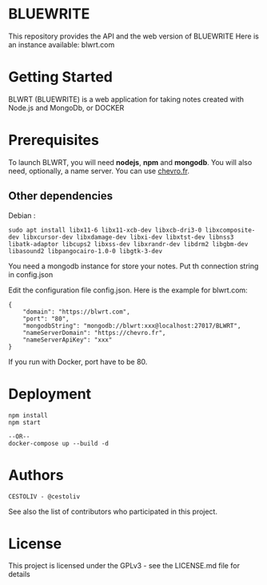 # BLUEWRITE

This repository provides the API and the web version of BLUEWRITE
Here is an instance available: blwrt.com

# Getting Started

BLWRT (BLUEWRITE) is a web application for taking notes created with Node.js and MongoDb, or DOCKER

# Prerequisites

To launch BLWRT, you will need **nodejs**, **npm** and **mongodb**. You will also need, optionally, a name server. You can use [chevro.fr](https://chevro.fr).

## Other dependencies
Debian :

    sudo apt install libx11-6 libx11-xcb-dev libxcb-dri3-0 libxcomposite-dev libxcursor-dev libxdamage-dev libxi-dev libxtst-dev libnss3 libatk-adaptor libcups2 libxss-dev libxrandr-dev libdrm2 libgbm-dev libasound2 libpangocairo-1.0-0 libgtk-3-dev

You need a mongodb instance for store your notes. Put th connection string in config.json

Edit the configuration file config.json. Here is the example for blwrt.com:

    {
        "domain": "https://blwrt.com",
        "port": "80",
        "mongodbString": "mongodb://blwrt:xxx@localhost:27017/BLWRT",
        "nameServerDomain": "https://chevro.fr",
        "nameServerApiKey": "xxx"
    }

If you run with Docker, port have to be 80.

# Deployment
    npm install
    npm start

    --OR--
    docker-compose up --build -d

# Authors

    CESTOLIV - @cestoliv

See also the list of contributors who participated in this project.

# License

This project is licensed under the GPLv3 - see the LICENSE.md file for details